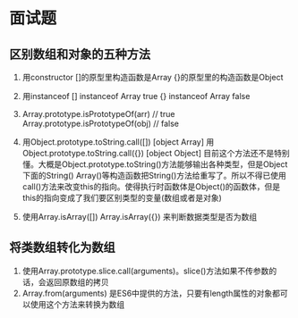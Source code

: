 # 面试题

## 区别数组和对象的五种方法

1. 用constructor          []的原型里构造函数是Array
                          {}的原型里的构造函数是Object

2. 用instanceof           [] instanceof Array true
                         {} instanceof Array false

3. Array.prototype.isPrototypeOf(arr) // true
   Array.prototype.isPrototypeOf(obj) // false

4. 用Object.prototype.toString.call([])    [object Array]
   用Object.prototype.toString.call({})   [object Object]
   目前这个方法还不是特别懂。大概是Object.prototype.toString()方法能够输出各种类型，但是Object下面的String() Array()等构造函数把String()方法给重写了。所以不得已使用call()方法来改变this的指向。使得执行时函数体是Object()的函数体，但是this的指向变成了我们要区别类型的变量(数组或者是对象)

5. 使用Array.isArray([]) Array.isArray({}) 来判断数据类型是否为数组

## 将类数组转化为数组

1. 使用Array.prototype.slice.call(arguments)。slice()方法如果不传参数的话，会返回原数组的拷贝
2. Array.from(arguments)  是ES6中提供的方法，只要有length属性的对象都可以使用这个方法来转换为数组